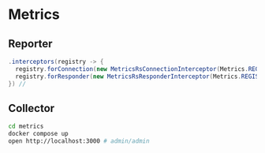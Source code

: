 # Metrics

## Reporter

```java
.interceptors(registry -> {
  registry.forConnection(new MetricsRsConnectionInterceptor(Metrics.REGISTRY));
  registry.forResponder(new MetricsRsResponderInterceptor(Metrics.REGISTRY));
}) //
```

## Collector

```bash
cd metrics 
docker compose up
open http://localhost:3000 # admin/admin
```



